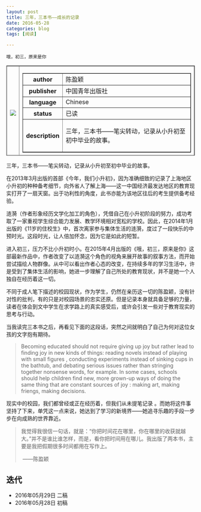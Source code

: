 ```yaml
---
layout: post
title: 三年，三本书——成长的记录
date: 2016-05-28
categories: blog
tags: [阅读]

---
```


```
哦，初三，原来是你
```

<table width="420" height="240" border="1" >

<td>

<img src = "https://images-cn.ssl-images-amazon.com/images/I/516miTaSDZL._AA160_.jpg">

<td align="right">

<table border="1">

<tr>

<th>author</th>

<td>陈盈颖</td>

<tr>

<th>publisher</th>

<td>中国青年出版社</td>

</tr>

<th>language</th>

<td>Chinese</td>

</tr>

<tr>

<th>status</th>

<td>已读</td>

</tr>

<th>description</th>

<td> 

三年，三本书——笔尖转动，记录从小升初至初中毕业的故事。

</td>

</table>

</td>

</table>



三年，三本书——笔尖转动，记录从小升初至初中毕业的故事。

在2013年3月出版的首部《今年，我们小升初》，因为准确细致的记录了上海地区小升初的种种备考细节，向外省人了解上海——这一中国经济最发达地区的教育现实打开了一扇天窗。出于功利性的角度，此书亦能为该地区往后的考生提供备考经验。

涟漪（作者形象经历文学化加工的角色），凭借自己在小升初阶段的努力，成功考取了一家重视学生综合能力发展、教学环境相对宽松的学校。因此，在2014年1月出版的《11岁的住校生》中，首次离家参与集体生活的涟漪，度过了一段快乐的中预时光。这段时光，让人倍加怀念，因为它是如此的短暂。

进入初三，压力不比小升初时小。在2015年4月出版的《哦，初三，原来是你》这部最新作品中，作者改变了以涟漪这个角色的视角来展开故事的叙事方法，而开始尝试描绘人物群像。从中可以看出作者心态的改变，在持续多年的学习生活中，许是受到了集体生活的影响，她进一步理解了自己所处的教育现状，并不是她一个人独自在经历着这一切。

不同于成人笔下描述的校园现状，作为学生，仍然在亲历这一切的陈盈颖，没有针对性的批判，有的只是对校园场景的忠实还原。但是记录本身就具备足够的力量，读者在体会到文中学生在求学路上的真实感受后，或许会引发一些对于教育现实的思考与行动。

当我读完三本书之后，再看见下面的这段话，突然之间就明白了自己为何对这位女孩的文字抱有期待。

> Becoming educated should not require giving up joy but rather lead to finding joy in new kinds of things: reading novels instead of playing with small figures , conducting experiments instead of sinking cups in the bathtub, and debating serious issues rather than stringing together nonsense words, for example. In some cases, schools should help children find new, more grown-up ways of doing the same thing that are constant sources of joy : making art, making friengs, making decisions.

现实中的校园，我们都曾经或正在经历着，但我们从未提笔记录 。而她将这件事坚持了下来，单凭这一点来说，她达到了学习的新境界——她追寻乐趣的手段一步步在向成熟的世界靠近。

> 我觉得我很信一句话，就是：“你把时间花在哪里，你在哪里的收获就越大。”并不是谁比谁怎样，而是，看你把时间用在哪儿。我出版了两本书，主要是我把假期很多时间都用在写作上。
>
> ​                                                                                           ——陈盈颖

## 迭代

* 2016年05月29日 二稿
* 2016年05月28日 初稿
